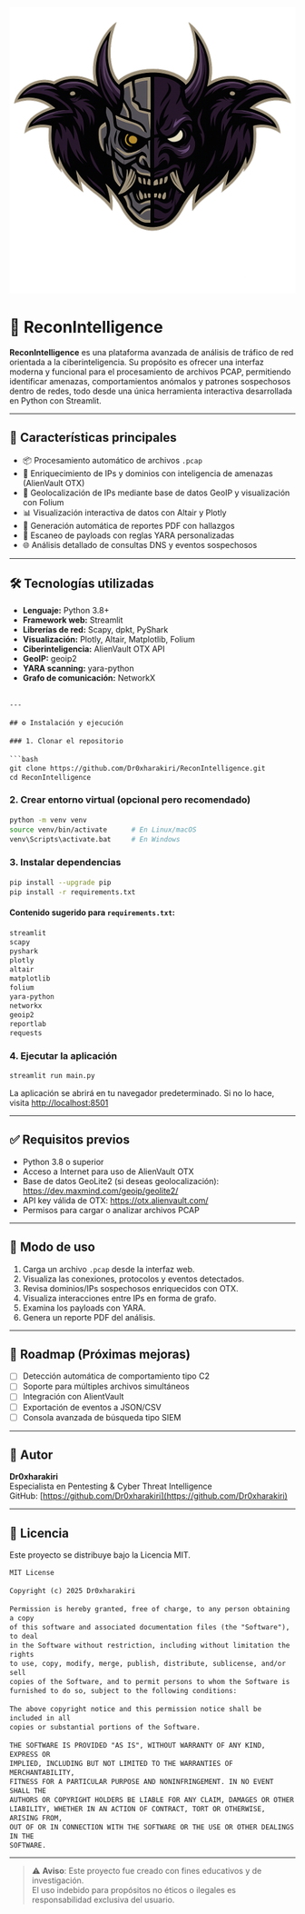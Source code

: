 ![ReconIntelligence Banner](images/logo.png)
# 🧠 ReconIntelligence

**ReconIntelligence** es una plataforma avanzada de análisis de tráfico de red orientada a la ciberinteligencia. Su propósito es ofrecer una interfaz moderna y funcional para el procesamiento de archivos PCAP, permitiendo identificar amenazas, comportamientos anómalos y patrones sospechosos dentro de redes, todo desde una única herramienta interactiva desarrollada en Python con Streamlit.

---

## 🚀 Características principales

- 📦 Procesamiento automático de archivos `.pcap`
- 🧠 Enriquecimiento de IPs y dominios con inteligencia de amenazas (AlienVault OTX)
- 📍 Geolocalización de IPs mediante base de datos GeoIP y visualización con Folium
- 📊 Visualización interactiva de datos con Altair y Plotly
- 📄 Generación automática de reportes PDF con hallazgos
- 🧬 Escaneo de payloads con reglas YARA personalizadas
- 🌐 Análisis detallado de consultas DNS y eventos sospechosos

---

## 🛠️ Tecnologías utilizadas

- **Lenguaje:** Python 3.8+
- **Framework web:** Streamlit
- **Librerías de red:** Scapy, dpkt, PyShark
- **Visualización:** Plotly, Altair, Matplotlib, Folium
- **Ciberinteligencia:** AlienVault OTX API
- **GeoIP:** geoip2
- **YARA scanning:** yara-python
- **Grafo de comunicación:** NetworkX


```

---

## ⚙️ Instalación y ejecución

### 1. Clonar el repositorio

```bash
git clone https://github.com/Dr0xharakiri/ReconIntelligence.git
cd ReconIntelligence
```

### 2. Crear entorno virtual (opcional pero recomendado)

```bash
python -m venv venv
source venv/bin/activate      # En Linux/macOS
venv\Scripts\activate.bat     # En Windows
```

### 3. Instalar dependencias

```bash
pip install --upgrade pip
pip install -r requirements.txt
```

#### Contenido sugerido para `requirements.txt`:

```
streamlit
scapy
pyshark
plotly
altair
matplotlib
folium
yara-python
networkx
geoip2
reportlab
requests
```

### 4. Ejecutar la aplicación

```bash
streamlit run main.py
```

La aplicación se abrirá en tu navegador predeterminado. Si no lo hace, visita [http://localhost:8501](http://localhost:8501)

---

## ✅ Requisitos previos

- Python 3.8 o superior
- Acceso a Internet para uso de AlienVault OTX
- Base de datos GeoLite2 (si deseas geolocalización): https://dev.maxmind.com/geoip/geolite2/
- API key válida de OTX: https://otx.alienvault.com/
- Permisos para cargar o analizar archivos PCAP

---

## 🧪 Modo de uso

1. Carga un archivo `.pcap` desde la interfaz web.
2. Visualiza las conexiones, protocolos y eventos detectados.
3. Revisa dominios/IPs sospechosos enriquecidos con OTX.
4. Visualiza interacciones entre IPs en forma de grafo.
5. Examina los payloads con YARA.
6. Genera un reporte PDF del análisis.

---

## 📌 Roadmap (Próximas mejoras)

- [ ] Detección automática de comportamiento tipo C2
- [ ] Soporte para múltiples archivos simultáneos
- [ ] Integración con AlientVault
- [ ] Exportación de eventos a JSON/CSV
- [ ] Consola avanzada de búsqueda tipo SIEM

---

## 👤 Autor

**Dr0xharakiri**  
Especialista en Pentesting & Cyber Threat Intelligence  
GitHub: [https://github.com/Dr0xharakiri](https://github.com/Dr0xharakiri)

---

## 🧠 Licencia

Este proyecto se distribuye bajo la Licencia MIT.

```
MIT License

Copyright (c) 2025 Dr0xharakiri

Permission is hereby granted, free of charge, to any person obtaining a copy
of this software and associated documentation files (the "Software"), to deal
in the Software without restriction, including without limitation the rights
to use, copy, modify, merge, publish, distribute, sublicense, and/or sell
copies of the Software, and to permit persons to whom the Software is
furnished to do so, subject to the following conditions:

The above copyright notice and this permission notice shall be included in all
copies or substantial portions of the Software.

THE SOFTWARE IS PROVIDED "AS IS", WITHOUT WARRANTY OF ANY KIND, EXPRESS OR
IMPLIED, INCLUDING BUT NOT LIMITED TO THE WARRANTIES OF MERCHANTABILITY,
FITNESS FOR A PARTICULAR PURPOSE AND NONINFRINGEMENT. IN NO EVENT SHALL THE
AUTHORS OR COPYRIGHT HOLDERS BE LIABLE FOR ANY CLAIM, DAMAGES OR OTHER
LIABILITY, WHETHER IN AN ACTION OF CONTRACT, TORT OR OTHERWISE, ARISING FROM,
OUT OF OR IN CONNECTION WITH THE SOFTWARE OR THE USE OR OTHER DEALINGS IN THE
SOFTWARE.
```

---

> ⚠️ **Aviso**: Este proyecto fue creado con fines educativos y de investigación.  
> El uso indebido para propósitos no éticos o ilegales es responsabilidad exclusiva del usuario.
